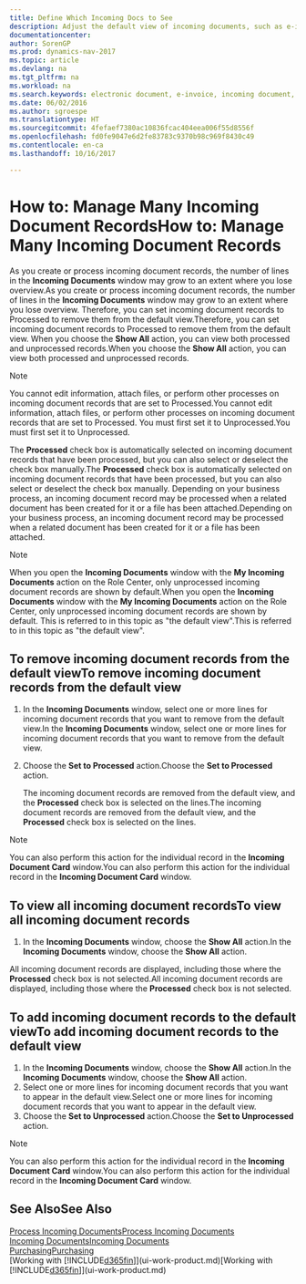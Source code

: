```yaml
---
title: Define Which Incoming Docs to See
description: Adjust the default view of incoming documents, such as e-invoices, to improve your overview of processed and unprocessed records.
documentationcenter: 
author: SorenGP
ms.prod: dynamics-nav-2017
ms.topic: article
ms.devlang: na
ms.tgt_pltfrm: na
ms.workload: na
ms.search.keywords: electronic document, e-invoice, incoming document, OCR, ecommerce, document exchange, import invoice
ms.date: 06/02/2016
ms.author: sgroespe
ms.translationtype: HT
ms.sourcegitcommit: 4fefaef7380ac10836fcac404eea006f55d8556f
ms.openlocfilehash: fd0fe9047e6d2fe83783c9370b98c969f8430c49
ms.contentlocale: en-ca
ms.lasthandoff: 10/16/2017

---
```

# <a name="how-to-manage-many-incoming-document-records"></a><span data-ttu-id="c3dd5-103">How to: Manage Many Incoming Document Records</span><span class="sxs-lookup"><span data-stu-id="c3dd5-103">How to: Manage Many Incoming Document Records</span></span>
<span data-ttu-id="c3dd5-104">As you create or process incoming document records, the number of lines in the **Incoming Documents** window may grow to an extent where you lose overview.</span><span class="sxs-lookup"><span data-stu-id="c3dd5-104">As you create or process incoming document records, the number of lines in the **Incoming Documents** window may grow to an extent where you lose overview.</span></span> <span data-ttu-id="c3dd5-105">Therefore, you can set incoming document records to Processed to remove them from the default view.</span><span class="sxs-lookup"><span data-stu-id="c3dd5-105">Therefore, you can set incoming document records to Processed to remove them from the default view.</span></span> <span data-ttu-id="c3dd5-106">When you choose the **Show All** action, you can view both processed and unprocessed records.</span><span class="sxs-lookup"><span data-stu-id="c3dd5-106">When you choose the **Show All** action, you can view both processed and unprocessed records.</span></span>

> [!NOTE]  
>   <span data-ttu-id="c3dd5-107">You cannot edit information, attach files, or perform other processes on incoming document records that are set to Processed.</span><span class="sxs-lookup"><span data-stu-id="c3dd5-107">You cannot edit information, attach files, or perform other processes on incoming document records that are set to Processed.</span></span> <span data-ttu-id="c3dd5-108">You must first set it to Unprocessed.</span><span class="sxs-lookup"><span data-stu-id="c3dd5-108">You must first set it to Unprocessed.</span></span>

<span data-ttu-id="c3dd5-109">The **Processed** check box is automatically selected on incoming document records that have been processed, but you can also select or deselect the check box manually.</span><span class="sxs-lookup"><span data-stu-id="c3dd5-109">The **Processed** check box is automatically selected on incoming document records that have been processed, but you can also select or deselect the check box manually.</span></span> <span data-ttu-id="c3dd5-110">Depending on your business process, an incoming document record may be processed when a related document has been created for it or a file has been attached.</span><span class="sxs-lookup"><span data-stu-id="c3dd5-110">Depending on your business process, an incoming document record may be processed when a related document has been created for it or a file has been attached.</span></span>

> [!NOTE]  
>   <span data-ttu-id="c3dd5-111">When you open the **Incoming Documents** window with the **My Incoming Documents** action on the Role Center, only unprocessed incoming document records are shown by default.</span><span class="sxs-lookup"><span data-stu-id="c3dd5-111">When you open the **Incoming Documents** window with the **My Incoming Documents** action on the Role Center, only unprocessed incoming document records are shown by default.</span></span> <span data-ttu-id="c3dd5-112">This is referred to in this topic as "the default view".</span><span class="sxs-lookup"><span data-stu-id="c3dd5-112">This is referred to in this topic as "the default view".</span></span>

## <a name="to-remove-incoming-document-records-from-the-default-view"></a><span data-ttu-id="c3dd5-113">To remove incoming document records from the default view</span><span class="sxs-lookup"><span data-stu-id="c3dd5-113">To remove incoming document records from the default view</span></span>
1. <span data-ttu-id="c3dd5-114">In the **Incoming Documents** window, select one or more lines for incoming document records that you want to remove from the default view.</span><span class="sxs-lookup"><span data-stu-id="c3dd5-114">In the **Incoming Documents** window, select one or more lines for incoming document records that you want to remove from the default view.</span></span>
2. <span data-ttu-id="c3dd5-115">Choose the **Set to Processed** action.</span><span class="sxs-lookup"><span data-stu-id="c3dd5-115">Choose the **Set to Processed** action.</span></span>

    <span data-ttu-id="c3dd5-116">The incoming document records are removed from the default view, and the **Processed** check box is selected on the lines.</span><span class="sxs-lookup"><span data-stu-id="c3dd5-116">The incoming document records are removed from the default view, and the **Processed** check box is selected on the lines.</span></span>

> [!NOTE]  
>   <span data-ttu-id="c3dd5-117">You can also perform this action for the individual record in the **Incoming Document Card** window.</span><span class="sxs-lookup"><span data-stu-id="c3dd5-117">You can also perform this action for the individual record in the **Incoming Document Card** window.</span></span>

## <a name="to-view-all-incoming-document-records"></a><span data-ttu-id="c3dd5-118">To view all incoming document records</span><span class="sxs-lookup"><span data-stu-id="c3dd5-118">To view all incoming document records</span></span>
1. <span data-ttu-id="c3dd5-119">In the **Incoming Documents** window, choose the **Show All** action.</span><span class="sxs-lookup"><span data-stu-id="c3dd5-119">In the **Incoming Documents** window, choose the **Show All** action.</span></span>

<span data-ttu-id="c3dd5-120">All incoming document records are displayed, including those where the **Processed** check box is not selected.</span><span class="sxs-lookup"><span data-stu-id="c3dd5-120">All incoming document records are displayed, including those where the **Processed** check box is not selected.</span></span>

## <a name="to-add-incoming-document-records-to-the-default-view"></a><span data-ttu-id="c3dd5-121">To add incoming document records to the default view</span><span class="sxs-lookup"><span data-stu-id="c3dd5-121">To add incoming document records to the default view</span></span>
1. <span data-ttu-id="c3dd5-122">In the **Incoming Documents** window, choose the **Show All** action.</span><span class="sxs-lookup"><span data-stu-id="c3dd5-122">In the **Incoming Documents** window, choose the **Show All** action.</span></span>
2. <span data-ttu-id="c3dd5-123">Select one or more lines for incoming document records that you want to appear in the default view.</span><span class="sxs-lookup"><span data-stu-id="c3dd5-123">Select one or more lines for incoming document records that you want to appear in the default view.</span></span>
3. <span data-ttu-id="c3dd5-124">Choose the **Set to Unprocessed** action.</span><span class="sxs-lookup"><span data-stu-id="c3dd5-124">Choose the **Set to Unprocessed** action.</span></span>  

> [!NOTE]  
>   <span data-ttu-id="c3dd5-125">You can also perform this action for the individual record in the **Incoming Document Card** window.</span><span class="sxs-lookup"><span data-stu-id="c3dd5-125">You can also perform this action for the individual record in the **Incoming Document Card** window.</span></span>

## <a name="see-also"></a><span data-ttu-id="c3dd5-126">See Also</span><span class="sxs-lookup"><span data-stu-id="c3dd5-126">See Also</span></span>
[<span data-ttu-id="c3dd5-127">Process Incoming Documents</span><span class="sxs-lookup"><span data-stu-id="c3dd5-127">Process Incoming Documents</span></span>](across-process-income-documents.md)  
[<span data-ttu-id="c3dd5-128">Incoming Documents</span><span class="sxs-lookup"><span data-stu-id="c3dd5-128">Incoming Documents</span></span>](across-income-documents.md)  
[<span data-ttu-id="c3dd5-129">Purchasing</span><span class="sxs-lookup"><span data-stu-id="c3dd5-129">Purchasing</span></span>](purchasing-manage-purchasing.md)  
<span data-ttu-id="c3dd5-130">[Working with [!INCLUDE[d365fin](includes/d365fin_md.md)]](ui-work-product.md)</span><span class="sxs-lookup"><span data-stu-id="c3dd5-130">[Working with [!INCLUDE[d365fin](includes/d365fin_md.md)]](ui-work-product.md)</span></span>

